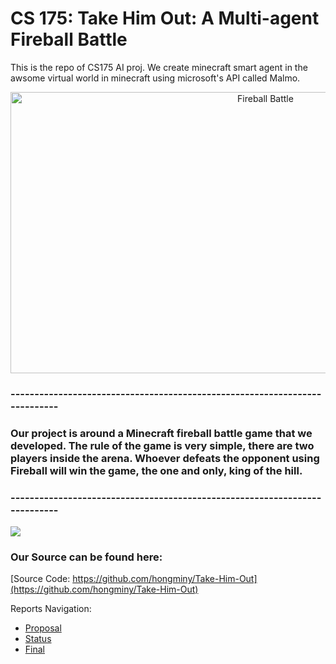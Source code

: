 

# CS 175: Take Him Out: A Multi-agent Fireball Battle
This is the repo of CS175 AI proj. We create minecraft smart agent in the awsome virtual world in minecraft using microsoft's API called Malmo.

<p align="center">
    <img src="https://i.ytimg.com/vi/-HVxYHAch2g/maxresdefault.jpg" width="800" height="450" title="Fireball Battle">
</p>

### ---------------------------------------------------------------------------

### Our project is around a Minecraft fireball battle game that we developed. The rule of the game is very simple, there are two players inside the arena. Whoever defeats the opponent using Fireball will win the game, the one and only, king of the hill. 

### ---------------------------------------------------------------------------

[![](https://i.ibb.co/p0j55rk/https-i-ytimg-com-vi-UMc-ZHYx-ZHTo-maxresdefault.jpg)](https://youtu.be/UMcZHYxZHTo "")



### Our Source can be found here:
[Source Code: https://github.com/hongminy/Take-Him-Out](https://github.com/hongminy/Take-Him-Out)

Reports Navigation:

- [Proposal](proposal.html)
- [Status](status.html)
- [Final](final.html)
